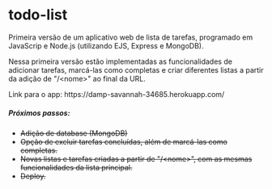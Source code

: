 # todo-list

<p>Primeira versão de um aplicativo web de lista de tarefas, programado em JavaScrip e Node.js (utilizando EJS, Express e MongoDB).</p>
<p>Nessa primeira versão estão implementadas as funcionalidades de adicionar tarefas, marcá-las como completas e criar diferentes listas a partir da adição de "/&ltnome&gt" ao final da URL.</p>
<p>Link para o app: https://damp-savannah-34685.herokuapp.com/<p>

<h5>Próximos passos:</h5>
<ul>
  <li><del>Adição de database (MongoDB)</del></li>
  <li><del>Opção de excluir tarefas concluídas, além de marcá-las como completas.</del></li>
  <li><del>Novas listas e tarefas criadas a partir de "/&ltnome&gt", com as mesmas funcionalidades da lista principal.</del></li>
  <li><del>Deploy.</del></li>
</ul>
